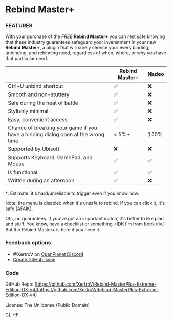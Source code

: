 # Rebind Master+

### FEATURES

With your purchase of the *FREE* **Rebind Master+** you can rest safe knowing that these industry guarantees safeguard your invenstment in your new **Rebind Master+**, a plugin that will surely service your every binding, unbinding, and rebinding need, regardless of when, where, or why you have that particular need.

| | Rebind Master+ | Nadeo |
| --- | --- | --- |
| Ctrl+U unbind shortcut | ✅ | ❌ |
| Smooth and non-stuttery | ✅ | ❌ |
| Safe during the heat of battle | ✅ | ❌ |
| Stylishly minimal | ✅ | ❌ |
| Easy, convenient access | ✅ | ❌ |
| Chance of breaking your game if you have a binding dialog open at the wrong time | < 5%* | 100% |
| Supported by Ubisoft | ❌ | ❌ |
| Supports Keyboard, GamePad, and Mouse | ✅ | ✅ |
| Is functional | ✅ | ✅ |
| Written during an afternoon | ✅ | ❌ |

\*: Estimate. it's hard/unreliable to trigger even if you know how.

Note: the menu is disabled when it's unsafe to rebind. If you can click it, it's safe (AFAIK).

Ofc, no guarantees.
If you've got an important match, it's better to like plan and stuff. You know, have a checklist or something. (IDK i'm from bonk div.)
But the Rebind Master+ is here if you need it.

### Feedback options

- @XertroV on [OpenPlanet Discord](https://openplanet.dev/link/discord)
- [Create GitHub Issue](https://github.com/XertroV/Rebind-MasterPlus-Extreme-Edition-DX-v4/issues/)

### Code

GitHub Repo: [https://github.com/XertroV/Rebind-MasterPlus-Extreme-Edition-DX-v4](https://github.com/XertroV/Rebind-MasterPlus-Extreme-Edition-DX-v4)

License: The Unlicense (Public Domain)

GL HF

